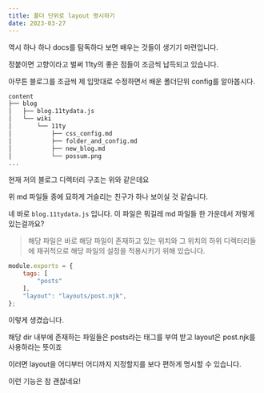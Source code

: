 ```yaml
---
title: 폴더 단위로 layout 명시하기
date: 2023-03-27
---
```


역시 하나 하나 docs를 탐독하다 보면 배우는 것들이 생기기 마련입니다.

정붙이면 고향이라고 벌써 11ty의 좋은 점들이 조금씩 납득되고 있습니다.

아무튼 블로그를 조금씩 제 입맛대로 수정하면서 배운 폴더단위 config를 알아봅시다.




```bash
content
├── blog
│   ├── blog.11tydata.js
│   └── wiki
│       └── 11ty
│           ├── css_config.md
│           ├── folder_and_config.md
│           ├── new_blog.md
│           └── possum.png
...
```
현재 저의 블로그 디렉터리 구조는 위와 같은데요

위 md 파일들 중에 묘하게 거슬리는 친구가 하나 보이실 것 같습니다.


네 바로 `blog.11tydata.js` 입니다.
이 파일은 뭐길레 md 파일들 한 가운데서 저렇게 있는걸까요?


> 해당 파일은 바로 해당 파일이 존재하고 있는 위치와 그 위치의 하위 디렉터리들에 재귀적으로 해당 파일의 설정을 적용시키기 위해 있습니다.



```js
module.exports = {
	tags: [
		"posts"
	],
	"layout": "layouts/post.njk",
};
```
이렇게 생겼습니다.

해당 dir 내부에 존재하는 파일들은 
posts라는 태그를 부여 받고 layout은 post.njk를 사용하라는 뜻이죠

이러면 layout을 어디부터 어디까지 지정할지를 보다 편하게 명시할 수 있습니다.

이런 기능은 참 괜찮네요!
